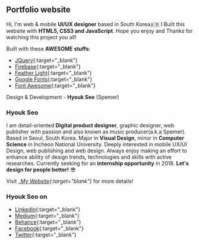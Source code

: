 ## Portfolio website  
Hi, I'm web & mobile __UI/UX designer__ based in South Korea🇰🇷 I Built this website with __HTML5, CSS3 and JavaScript__. Hope you enjoy and Thanks for watching this project you all!  
  
Built with these __AWESOME stuffs__:
* [JQuery](https://jquery.com/){:target="_blank"}
* [Firebase](https://firebase.google.com/){:target="_blank"}
* [Feather Light](https://github.com/noelboss/featherlight){:target="_blank"}
* [Google Fonts](https://fonts.google.com/){:target="_blank"}
* [Font Awesome](http://fontawesome.io/){:target="_blank"}
<!-- * [Animate][animate] -->
<!-- * [DISQUS][disqus] -->
  
Design & Development - __Hyouk Seo__ (Spemer)  
  
  
### Hyouk Seo  
I am detail-oriented __Digital product designer__, graphic designer, web publisher with passion and also known as music producer(a.k.a Spemer). Based in Seoul, South Korea. Major in __Visual Design__, minor in __Computer Science__ in Incheon National University. Deeply interested in mobile UX/UI Design, web publishing and web design. Always enjoy making an effort to enhance ability of design trends, technologies and skills with active researches. Currently seeking for an __internship opportunity__ in 2018. __Let's design for people better!__ 😎  
  
Visit __[My Website](https://spemer.com/){:target="_blank"}__ for more details!  
  
  
### Hyouk Seo on  
* [LinkedIn](https://www.linkedin.com/in/hyouk-seo-0b6801122/){:target="_blank"}
* [Medium](https://medium.com/@spemer){:target="_blank"}
* [Behance](https://behance.net/spemer){:target="_blank"}
* [Facebook](https://www.facebook.com/ghsspower){:target="_blank"}
* [Twitter](https://twitter.com/OfficialSpemer){:target="_blank"}
  
  